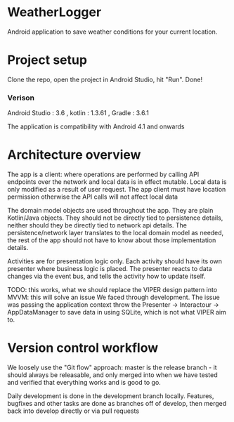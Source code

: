 # WeatherLogger
Android application to save weather conditions for your current location.

# Project setup
Clone the repo, open the project in Android Studio, hit "Run". Done!

### Verison
Android Studio : 3.6 ,
kotlin : 1.3.61 ,
Gradle : 3.6.1

The application is compatibility with Android 4.1 and onwards
# Architecture overview

The app is a client: where operations are performed by calling API endpoints over the network and local data is in effect mutable. Local data is only modified as a result of user request.
The app client must have location permission otherwise the API calls will not affect  local data

The domain model objects are used throughout the app. They are plain
Kotlin/Java objects. They should not be directly tied to persistence
details, neither should they be directly tied to network api
details. The persistence/network layer translates to the
local domain model as needed, the rest of the app should not have to
know about those implementation details.

Activities are for presentation logic only. Each
activity should have its own presenter where business
logic is placed. The presenter reacts to data changes via the event
bus, and tells the activity how to update itself.

TODO: this works, what we should replace the VIPER design pattern into MVVM: this will solve an issue We faced through development. The issue was passing the application context throw the Presenter -> Interactour -> AppDataManager to save data in using SQLite, which is not what VIPER aim to.

# Version control workflow

We loosely use the "Git flow" approach: master is the release 
branch - it should always be releasable, and only merged into 
when we have tested and verified that everything works and is 
good to go. 

Daily development is done in the development branch locally. Features, 
bugfixes and other tasks are done as branches off of develop, 
then merged back into develop directly or via pull requests

